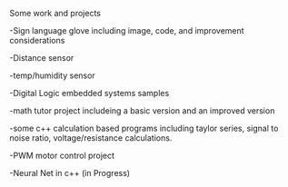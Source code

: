 Some work and projects

-Sign language glove including image, code, and improvement considerations

-Distance sensor

-temp/humidity sensor

-Digital Logic embedded systems samples

-math tutor project includeing a basic version and an improved version

-some c++ calculation based programs including taylor series, signal to noise ratio, voltage/resistance calculations.

-PWM motor control project

-Neural Net in c++ (in Progress)

